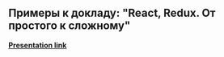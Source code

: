 ## **Примеры к докладу: "React, Redux. От простого к сложному"**

[**Presentation link**](https://docs.google.com/presentation/d/1VJE70zwtW8UsjTF4p2JHtjWDCAALOhU9PyFkAW6-My8/edit?usp=sharing)
